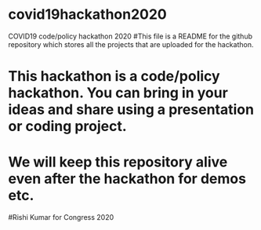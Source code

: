 # covid19hackathon2020
COVID19 code/policy hackathon 2020
#This file is a README for the github repository which stores all the projects that are uploaded for the hackathon.
# This hackathon is a code/policy hackathon. You can bring in your ideas and share using a presentation or coding project.
# We will keep this repository alive even after the hackathon for demos etc.
#Rishi Kumar for Congress 2020
